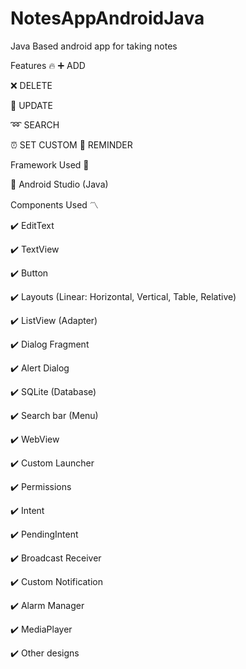 # NotesAppAndroidJava
Java Based android app for taking notes

Features 🔥
➕ ADD

❌ DELETE

🔄 UPDATE

➿ SEARCH

⏰ SET CUSTOM 📅 REMINDER

Framework Used 🌟

📱 Android Studio (Java)

Components Used 〽️

✔️ EditText

✔️ TextView

✔️ Button

✔️ Layouts (Linear: Horizontal, Vertical, Table, Relative)

✔️ ListView (Adapter)

✔️ Dialog Fragment

✔️ Alert Dialog

✔️ SQLite (Database)

✔️ Search bar (Menu)

✔️ WebView

✔️ Custom Launcher

✔️ Permissions

✔️ Intent

✔️ PendingIntent

✔️ Broadcast Receiver

✔️ Custom Notification

✔️ Alarm Manager

✔️ MediaPlayer

✔️ Other designs
